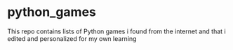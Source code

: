# python_games
This repo contains lists of Python games i found from the internet and that i edited and personalized for my own learning
